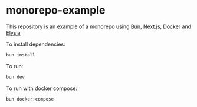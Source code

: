 # monorepo-example

This repository is an example of a monorepo using [Bun](bun.sh), [Next.js](https://nextjs.org/), [Docker](https://www.docker.com/) and [Elysia](https://elysiajs.com)

To install dependencies:

```bash
bun install
```

To run:

```bash
bun dev
```

To run with docker compose:

```bash
bun docker:compose
```
